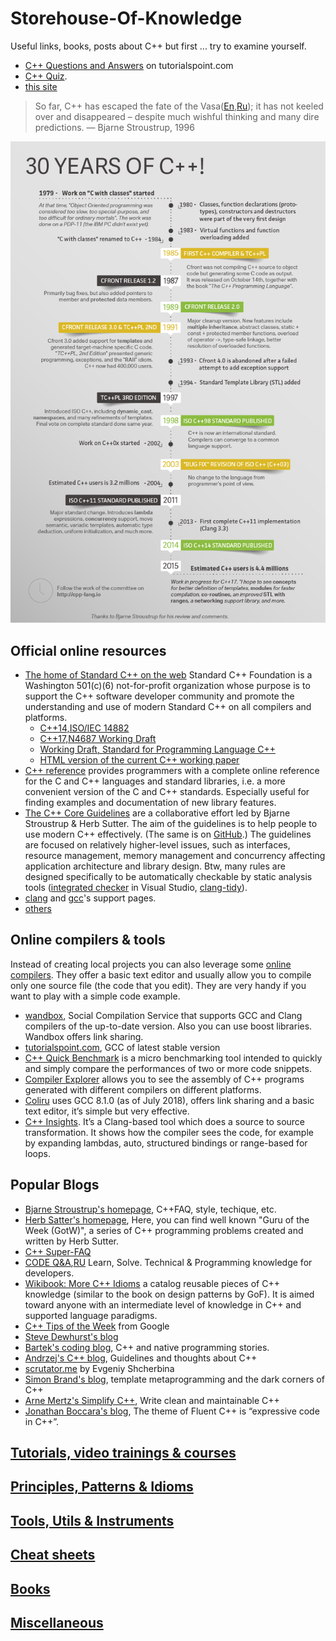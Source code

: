 # Storehouse-Of-Knowledge
Useful links, books, posts about C++
but first ... try to examine yourself.  
* [C++ Questions and Answers](https://www.tutorialspoint.com/cplusplus/cpp_questions_answers.htm) on tutorialspoint.com
* [C++ Quiz](http://cppquiz.org/).
* [this site](./questions/README.md)

> So far, C++ has escaped the fate of the Vasa([En](http://www.aristeia.com/TalkNotes/C++vstheVasa2-ups.pdf),[Ru](https://habrahabr.ru/company/infopulse/blog/227529/));  it has not
keeled over and disappeared – despite much wishful
thinking and many dire predictions.
— Bjarne Stroustrup, 1996

![30YearsOfC++](https://github.com/nikolaAV/Storehouse-Of-Knowledge/blob/master/30YearsOfC%2B%2B.png)

## Official online resources
* [The home of Standard C++ on the web](https://isocpp.org/std/status) Standard C++ Foundation is a Washington 501(c)(6) not-for-profit organization whose purpose is to support the C++ software developer community and promote the understanding and use of modern Standard C++ on all compilers and platforms.
    * [C++14,ISO/IEC 14882](http://doc.imzlp.me/viewer.html?file=docs/standard/isocpp2014.pdf)
    * [C++17,N4687 Working Draft](http://www.open-std.org/jtc1/sc22/wg21/docs/papers/2017/n4687.pdf)
    * [Working Draft, Standard for Programming Language C++](https://timsong-cpp.github.io/cppwp/)
    * [HTML version of the current C++ working paper](https://github.com/timsong-cpp/cppwp)
* [C++ reference](http://en.cppreference.com/w/) provides programmers with a complete online reference for the C and C++ languages and standard libraries, i.e. a more convenient version of the C and C++ standards. Especially useful for finding examples and documentation of new library features.
* [The C++ Core Guidelines](https://isocpp.github.io/CppCoreGuidelines/CppCoreGuidelines.html) are a collaborative effort led by Bjarne Stroustrup & Herb Sutter. The aim of the guidelines is to help people to use modern C++ effectively. (The same is on [GitHub](https://github.com/isocpp/CppCoreGuidelines).) The guidelines are focused on relatively higher-level issues, such as interfaces, resource management, memory management and concurrency affecting application architecture and library design. Btw, many rules are designed specifically to be automatically checkable by static analysis tools ([integrated checker](https://docs.microsoft.com/en-us/visualstudio/code-quality/using-the-cpp-core-guidelines-checkers?view=vs-2019) in Visual Studio, [clang-tidy](https://reviews.llvm.org/diffusion/L/browse/clang-tools-extra/trunk/clang-tidy/cppcoreguidelines/)). 
* [clang](http://clang.llvm.org/cxx_status.html) and [gcc](https://gcc.gnu.org/projects/cxx-status.html)'s support pages.
* [others](https://en.cppreference.com/w/cpp/links)

## Online compilers & tools
Instead of creating local projects you can also leverage some [online compilers](https://arnemertz.github.io/online-compilers/). They offer a basic text editor and usually allow you to compile only one source file (the code that you edit). They are very handy if you want to play with a simple code example.
* [wandbox](https://wandbox.org/), Social Compilation Service that supports GCC and Clang compilers of the up-to-date version. Also you can use boost libraries. Wandbox offers link sharing.
* [tutorialspoint.com](https://www.tutorialspoint.com/compile_cpp_online.php), GCC of latest stable version
* [C++ Quick Benchmark](http://quick-bench.com/) is a micro benchmarking tool intended to quickly and simply compare the performances of two or more code snippets.
* [Compiler Explorer](https://godbolt.org/) allows you to see the assembly of C++ programs generated with different compilers on different platforms.
* [Coliru](http://coliru.stacked-crooked.com/) uses GCC 8.1.0 (as of July 2018), offers link sharing and a basic text editor, it’s simple but very effective.
* [C++ Insights](https://cppinsights.io/). It’s a Clang-based tool which does a source to source transformation. It shows how the compiler sees the code, for example by expanding lambdas, auto, structured bindings or range-based for loops.

## Popular Blogs
* [Bjarne Stroustrup's homepage](http://stroustrup.com/), C++FAQ, style, techique, etc.
* [Herb Satter's homepage](https://herbsutter.com/), Here, you can find well known "Guru of the Week (GotW)", a series of C++ programming problems created and written by Herb Sutter.
* [C++ Super-FAQ](https://isocpp.org/faq)
* [CODE Q&A](https://code.i-harness.com/en/tagged/c%2B%2B),[RU](https://code.i-harness.com/ru/tagged/c%2B%2B) Learn, Solve. Technical & Programming knowledge for developers.
* [Wikibook: More C++ Idioms](https://en.wikibooks.org/wiki/More_C%2B%2B_Idioms) a catalog reusable pieces of C++ knowledge (similar to the book on design patterns by GoF). It is aimed toward anyone with an intermediate level of knowledge in C++ and supported language paradigms.
* [C++ Tips of the Week](https://abseil.io/tips/) from Google
* [Steve Dewhurst's blog](http://stevedewhurst.com/once_weakly.html)
* [Bartek's coding blog](http://www.bfilipek.com/p/start-here.html), C++ and native programming stories.
* [Andrzej's C++ blog](https://akrzemi1.wordpress.com/), Guidelines and thoughts about C++
* [scrutator.me](http://scrutator.me/) by Evgeniy Shcherbina
* [Simon Brand's blog](https://blog.tartanllama.xyz/), template metaprogramming and the dark corners of C++ 
* [Arne Mertz's Simplify C++](https://arne-mertz.de/), Write clean and maintainable C++
* [Jonathan Boccara's blog](https://www.fluentcpp.com/), The theme of Fluent C++ is “expressive code in C++”.

## [Tutorials, video trainings & courses](https://github.com/nikolaAV/Storehouse-Of-Knowledge/blob/master/tutorials/README.md)
## [Principles, Patterns & Idioms](https://github.com/nikolaAV/Storehouse-Of-Knowledge/blob/master/patterns/README.md)
## [Tools, Utils & Instruments](https://github.com/nikolaAV/Storehouse-Of-Knowledge/blob/master/tools/README.md)
## [Cheat sheets](https://github.com/nikolaAV/Storehouse-Of-Knowledge/blob/master/cheat_sheets/README.md)
## [Books](https://github.com/nikolaAV/Storehouse-Of-Knowledge/blob/master/books/README.md)
## [Miscellaneous](https://github.com/nikolaAV/Storehouse-Of-Knowledge/blob/master/miscellaneous/README.md)
